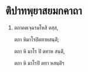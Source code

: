 <h1>ติปาทพฺยาสยมกคาถา</h1>
<ol>
<li>
ตถาคตเจฺฉรมโหสิ ตสฺส,  
  
ตถา หิมาโรปิตทาหสนฺติํ;  
  
ตถา หิ มาโร ปิ ตทาห สนฺติํ,  
  
ตถา หิ มาโรปิ ตทา หสนฺติํฯ  
</li>
  
  
  
  
  
